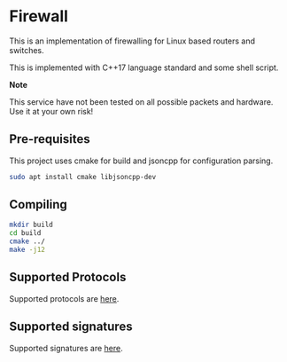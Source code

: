 # Firewall

This is an implementation of firewalling for Linux based routers and switches.

This is implemented with C++17 language standard and some shell script.

**Note**

This service have not been tested on all possible packets and hardware. Use it at your own risk!

## Pre-requisites

This project uses cmake for build and jsoncpp for configuration parsing.

```bash
sudo apt install cmake libjsoncpp-dev
```

## Compiling

```bash
mkdir build
cd build
cmake ../
make -j12
```

## Supported Protocols

Supported protocols are [here](doc/supported_protocols.md).

## Supported signatures

Supported signatures are [here](doc/supported_signatures.md).


